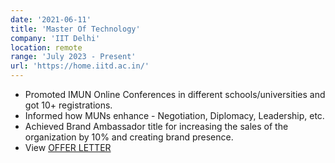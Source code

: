 ```yaml
---
date: '2021-06-11'
title: 'Master Of Technology'
company: 'IIT Delhi'
location: remote
range: 'July 2023 - Present'
url: 'https://home.iitd.ac.in/'
---
```


- Promoted IMUN Online Conferences in different schools/universities and got 10+ registrations.
- Informed how MUNs enhance - Negotiation, Diplomacy, Leadership, etc.
- Achieved Brand Ambassador title for increasing the sales of the organization by 10% and creating brand presence.
- View [OFFER LETTER](https://drive.google.com/file/d/1q-rr54_-9znx-m1PvEDTYkbu5yGy0miK/view?usp=sharing)

